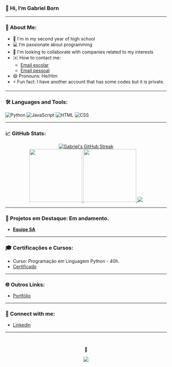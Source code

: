 ### 👋 Hi, I’m Gabriel Born

---

### 👀 About Me:
- 🏫 I'm in my second year of high school
- 💻 I’m passionate about programming
- 🎯 I'm looking to collaborate with companies related to my interests
- ✉️ How to contact me: 
  - [Email escolar](mailto:gabriel_born@estudante.sesisenai.org.br)
  - [Email pessoal](mailto:gabrielborn1111@gmail.com)
- 😄 Pronouns: He/Him
- ⚡ Fun fact: I have another account that has some codes but it is private.

---

### 🛠️ Languages and Tools:

![Python](https://img.shields.io/badge/-Python-05122A?style=flat&logo=python) 
![JavaScript](https://img.shields.io/badge/-JavaScript-05122A?style=flat&logo=javascript)
![HTML](https://img.shields.io/badge/-HTML-05122A?style=flat&logo=html5)
![CSS](https://img.shields.io/badge/-CSS-05122A?style=flat&logo=css3)

---

### 📈 GitHub Stats:

<div align="center">
    <a href="https://github.com/Gabrielb0rn">
      <img src="https://github-readme-streak-stats.herokuapp.com/?user=Gabrielb0rn&theme=tokyonight" alt="Gabriel's GitHub Streak" />
       <br>
        <img height="165em" src="https://github-readme-stats.vercel.app/api/top-langs/?username=Gabrielb0rn&layout=compact&langs_count=8&theme=tokyonight"/>
        <img height="165em" src="https://github-readme-stats.vercel.app/api?username=Gabrielb0rn&show_icons=true&theme=tokyonight&include_all_commits=true&count_private=true"/>
    </a>
  <a href="https://github.com/ryo-ma/github-profile-trophy"><img src="https://github-profile-trophy.vercel.app/?username=Gabrielb0rn&theme=onedark" /></a> 
</div>

---

### 🚀 Projetos em Destaque: Em andamento.

- [**Equipe SA**](https://github.com/Gabrielb0rn/EasyDesk.io)

---

### 🎓 Certificações e Cursos:

- Curso: Programação em Linguagem Python - 40h.
- [Certificado](https://5d1d8e34-bea7-4d4a-97f1-62b5fa0161f5.filesusr.com/ugd/c7505a_f346cbbc84d648fa911989c39de5f63e.pdf)

---

### 🌐 Outros Links:

- [Portfólio](https://gabrielborn5.wixsite.com/the-portf-lio---gabr)

---

### 🔗 Connect with me:

- [Linkedin](https://www.linkedin.com/in/gabriel-oliveira-born-88019b292/)

---

<div align="center">
<br><p align="centre"><b>👀</b></p>  
<p align="center"><img align="center" src="https://profile-counter.glitch.me/{Gabrielb0rn}/count.svg" /></p> 
<br></div>

<!--
hi :)
-->
